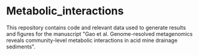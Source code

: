 # Metabolic_interactions

This repository contains code and relevant data used to generate results and figures for the manuscript "Gao et al. Genome-resolved metagenomics reveals community-level metabolic interactions in acid mine drainage sediments".
